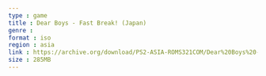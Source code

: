 ```yaml
---
type : game
title : Dear Boys - Fast Break! (Japan)
genre : 
format : iso
region : asia
link : https://archive.org/download/PS2-ASIA-ROMS321COM/Dear%20Boys%20-%20Fast%20Break%21%20%28Japan%29.7z
size : 285MB
---
```

